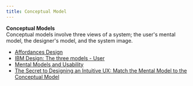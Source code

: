 ```yaml
---
title: Conceptual Model
---
```

**Conceptual Models**  
Conceptual models involve three views of a system; the user's mental model, the designer's model, and the system image.
*   [Affordances Design](http://www.jnd.org/dn.mss/affordances_and.html)  
*   [IBM Design: The three models - User](http://www-01.ibm.com/software/ucd/designconcepts/threemodels/user.html)  
*   [Mental Models and Usability](http://www.lauradove.info/reports/mental%20models.htm)  
*   [The Secret to Designing an Intuitive UX: Match the Mental Model to the Conceptual Model](http://www.inspireux.com/2010/04/16/secret-designing-intuitive-user-experience/)
